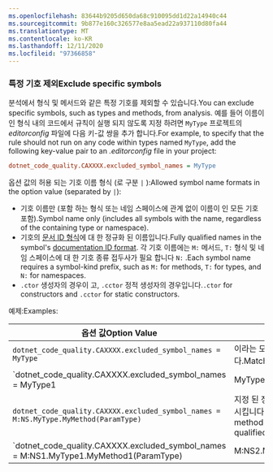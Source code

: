 ```yaml
---
ms.openlocfilehash: 83644b9205d650da68c910095dd1d22a14940c44
ms.sourcegitcommit: 9b877e160c326577e8aa5ead22a937110d80fa44
ms.translationtype: MT
ms.contentlocale: ko-KR
ms.lasthandoff: 12/11/2020
ms.locfileid: "97366858"
---
```

### <a name="exclude-specific-symbols"></a><span data-ttu-id="1d78c-101">특정 기호 제외</span><span class="sxs-lookup"><span data-stu-id="1d78c-101">Exclude specific symbols</span></span>

<span data-ttu-id="1d78c-102">분석에서 형식 및 메서드와 같은 특정 기호를 제외할 수 있습니다.</span><span class="sxs-lookup"><span data-stu-id="1d78c-102">You can exclude specific symbols, such as types and methods, from analysis.</span></span> <span data-ttu-id="1d78c-103">예를 들어 이름이 인 형식 내의 코드에서 규칙이 실행 되지 않도록 지정 하려면 `MyType` 프로젝트의 *editorconfig* 파일에 다음 키-값 쌍을 추가 합니다.</span><span class="sxs-lookup"><span data-stu-id="1d78c-103">For example, to specify that the rule should not run on any code within types named `MyType`, add the following key-value pair to an *.editorconfig* file in your project:</span></span>

```ini
dotnet_code_quality.CAXXXX.excluded_symbol_names = MyType
```

<span data-ttu-id="1d78c-104">옵션 값의 허용 되는 기호 이름 형식 (로 구분 `|` ):</span><span class="sxs-lookup"><span data-stu-id="1d78c-104">Allowed symbol name formats in the option value (separated by `|`):</span></span>

- <span data-ttu-id="1d78c-105">기호 이름만 (포함 하는 형식 또는 네임 스페이스에 관계 없이 이름이 인 모든 기호 포함).</span><span class="sxs-lookup"><span data-stu-id="1d78c-105">Symbol name only (includes all symbols with the name, regardless of the containing type or namespace).</span></span>
- <span data-ttu-id="1d78c-106">기호의 [문서 ID 형식](../../docs/csharp/programming-guide/xmldoc/processing-the-xml-file.md#id-strings)에 대 한 정규화 된 이름입니다.</span><span class="sxs-lookup"><span data-stu-id="1d78c-106">Fully qualified names in the symbol's [documentation ID format](../../docs/csharp/programming-guide/xmldoc/processing-the-xml-file.md#id-strings).</span></span> <span data-ttu-id="1d78c-107">각 기호 이름에는 `M:` 메서드, `T:` 형식 및 네임 스페이스에 대 한 기호 종류 접두사가 필요 합니다 `N:` .</span><span class="sxs-lookup"><span data-stu-id="1d78c-107">Each symbol name requires a symbol-kind prefix, such as `M:` for methods, `T:` for types, and `N:` for namespaces.</span></span>
- <span data-ttu-id="1d78c-108">`.ctor` 생성자의 경우이 고, `.cctor` 정적 생성자의 경우입니다.</span><span class="sxs-lookup"><span data-stu-id="1d78c-108">`.ctor` for constructors and `.cctor` for static constructors.</span></span>

<span data-ttu-id="1d78c-109">예제:</span><span class="sxs-lookup"><span data-stu-id="1d78c-109">Examples:</span></span>

| <span data-ttu-id="1d78c-110">옵션 값</span><span class="sxs-lookup"><span data-stu-id="1d78c-110">Option Value</span></span> | <span data-ttu-id="1d78c-111">요약</span><span class="sxs-lookup"><span data-stu-id="1d78c-111">Summary</span></span> |
| --- | --- |
|`dotnet_code_quality.CAXXXX.excluded_symbol_names = MyType` | <span data-ttu-id="1d78c-112">이라는 모든 기호와 일치 `MyType` 합니다.</span><span class="sxs-lookup"><span data-stu-id="1d78c-112">Matches all symbols named `MyType`.</span></span> |
|`dotnet_code_quality.CAXXXX.excluded_symbol_names = MyType1|MyType2` | <span data-ttu-id="1d78c-113">또는 중 하나에 해당 하는 모든 기호 `MyType1` 를 찾습니다 `MyType2` .</span><span class="sxs-lookup"><span data-stu-id="1d78c-113">Matches all symbols named either `MyType1` or `MyType2`.</span></span> |
|`dotnet_code_quality.CAXXXX.excluded_symbol_names = M:NS.MyType.MyMethod(ParamType)` | <span data-ttu-id="1d78c-114">지정 된 정규화 된 시그니처와 특정 메서드를 일치 시킵니다 `MyMethod` .</span><span class="sxs-lookup"><span data-stu-id="1d78c-114">Matches specific method `MyMethod` with the specified fully qualified signature.</span></span> |
|`dotnet_code_quality.CAXXXX.excluded_symbol_names = M:NS1.MyType1.MyMethod1(ParamType)|M:NS2.MyType2.MyMethod2(ParamType)` | <span data-ttu-id="1d78c-115">특정 메서드와 `MyMethod1` 해당 하 `MyMethod2` 는 정규화 된 시그니처를 일치 시킵니다.</span><span class="sxs-lookup"><span data-stu-id="1d78c-115">Matches specific methods `MyMethod1` and `MyMethod2` with the respective fully qualified signatures.</span></span> |
